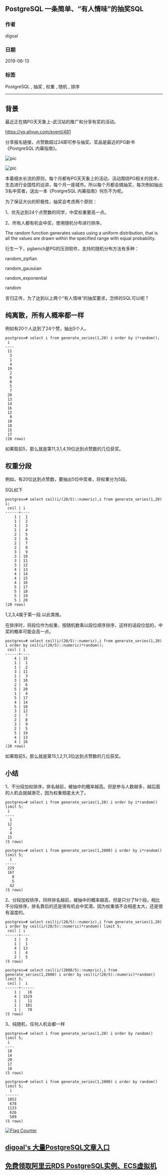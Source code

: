 ## PostgreSQL 一条简单、“有人情味”的抽奖SQL      
            
### 作者                                                                                                                                                                                  
digoal                                                                                                                                                                                  
                                                                                                                                                                                  
### 日期                                                                                                                                                                                  
2019-06-13                                                                                                                                                                                  
                                                                                                                                                                                  
### 标签                                                                                                                                                                                
PostgreSQL , 抽奖 , 权重 , 随机 , 排序           
                                                                                               
----                                                                                                                                                                          
                                                                                                                                                                            
## 背景     
最近正在搞PG天天象上-武汉站的推广和分享有奖的活动。  
  
https://yq.aliyun.com/event/481  
  
分享报名链接，点赞数超过24即可参与抽奖。奖品是最近的PG新书《PostgreSQL 内幕指南》。  
    
![pic](20190613_01_pic_001.png)  
  
![pic](20190613_01_pic_002.png)  
  
本着细水长流的原则，每个月都有PG天天象上的活动，活动围绕PG相关的技术、生态进行全国性的巡讲，每个月一座城市。所以每个月都会搞抽奖，每次例如抽出3名中奖者，送出一本《PostgreSQL 内幕指南》何乐不为呢。  
  
为了保证大伙的积极性，抽奖会考虑两个原则：  
  
1、优先达到24个点赞数的同学，中奖权重要高一点。  
  
2、所有人都有机会中奖，使用随机分布进行排序。  
  
The random function generates values using a uniform distribution, that is all the values are drawn within the specified range with equal probability.  
  
衍生一下，pgbench是PG的压测软件，支持的随机分布方法有多种：  
  
random_zipfian  
  
random_gaussian  
  
random_exponential  
  
random  
  
言归正传，为了达到以上两个“有人情味”的抽奖要求，怎样的SQL可以呢？  
  
## 纯离散，所有人概率都一样  
例如有20个人达到了24个赞，抽出5个人。  
  
```  
postgres=# select i from generate_series(1,20) i order by i*random();  
 i    
----  
 11  
  3  
  1  
  4  
 19  
  2  
  6  
  8  
  5  
  7  
 20  
 13  
 14  
 16  
 12  
  9  
 10  
 18  
 15  
 17  
(20 rows)  
```  
  
如果取前5，那么就是第11,3,1,4,19位达到点赞数的几位获奖。  
  
## 权重分段  
例如，有20位达到点赞数，要抽出5位中奖者，将权重分为5段。  
  
SQL如下  
  
```  
postgres=# select ceil(i/(20/5)::numeric),i from generate_series(1,20) i;  
 ceil | i    
------+----  
    1 |  1  
    1 |  2  
    1 |  3  
    1 |  4  
    2 |  5  
    2 |  6  
    2 |  7  
    2 |  8  
    3 |  9  
    3 | 10  
    3 | 11  
    3 | 12  
    4 | 13  
    4 | 14  
    4 | 15  
    4 | 16  
    5 | 17  
    5 | 18  
    5 | 19  
    5 | 20  
(20 rows)  
```  
  
1,2,3,4属于第一段.以此类推。  
  
在排序时，将段位作为权重，按随机数乘以段位顺序排序，这样的话段位低的，中奖的概率可能会高一点。  
  
  
```  
postgres=# select ceil(i/(20/5)::numeric),i from generate_series(1,20) i order by ceil(i/(20/5)::numeric)*random();  
 ceil | i    
------+----  
    4 | 15  
    1 |  1  
    1 |  2  
    3 | 11  
    1 |  3  
    3 | 10  
    2 |  6  
    5 | 20  
    1 |  4  
    5 | 17  
    4 | 14  
    5 | 18  
    3 | 12  
    2 |  7  
    2 |  8  
    3 |  9  
    2 |  5  
    5 | 19  
    4 | 13  
    4 | 16  
(20 rows)  
```  
  
如果取前5，那么就是第15,1,2,11,3位达到点赞数的几位获奖。  
  
## 小结  
1、不分段加权排序，排名越前，被抽中的概率越高。但是参与人数越多，越后面的人机会就越渺茫，因为权重相差太大了。  
  
```  
postgres=# select i from generate_series(1,20) i order by i*random() limit 5;  
 i    
----  
  1  
 12  
  2  
  4  
 15  
(5 rows)  

postgres=# select i from generate_series(1,2000) i order by i*random() limit 5;
  i  
-----
 229
 167
   8
   5
  42
(5 rows)
```  
  
2、分段加权排序，同样排名越前，被抽中的概率越高，但是只分了N个段，相比不分段排序，排名靠后的还是很有机会中奖滴，因为权重值不会相差太大，还是很有温度的。  
  
```  
postgres=# select ceil(i/(20/5)::numeric),i from generate_series(1,20) i order by ceil(i/(20/5)::numeric)*random() limit 5;  
 ceil | i    
------+----  
    1 |  3  
    1 |  1  
    4 | 13  
    1 |  4  
    2 |  5  
(5 rows)  

postgres=# select ceil(i/(2000/5)::numeric),i from generate_series(1,2000) i order by ceil(i/(20/5)::numeric)*random() limit 5;  
 ceil |  i   
------+------
    1 |   16
    4 | 1529
    1 |   11
    1 |  181
    1 |   78
(5 rows)
```  
  
3、纯随机，任何人机会都一样  
  
```  
postgres=# select i from generate_series(1,20) i order by random() limit 5; 
 i  
----
 10
 14
 20
 17
 18
(5 rows)

postgres=# select i from generate_series(1,2000) i order by random() limit 5; 
  i   
------
 1852
  678
 1133
  626
  589
(5 rows)  
```  
  
   
  
<a rel="nofollow" href="http://info.flagcounter.com/h9V1"  ><img src="http://s03.flagcounter.com/count/h9V1/bg_FFFFFF/txt_000000/border_CCCCCC/columns_2/maxflags_12/viewers_0/labels_0/pageviews_0/flags_0/"  alt="Flag Counter"  border="0"  ></a>  
  
  
## [digoal's 大量PostgreSQL文章入口](https://github.com/digoal/blog/blob/master/README.md "22709685feb7cab07d30f30387f0a9ae")
  
  
## [免费领取阿里云RDS PostgreSQL实例、ECS虚拟机](https://free.aliyun.com/ "57258f76c37864c6e6d23383d05714ea")
  
